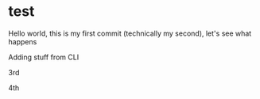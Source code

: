 test
====

Hello world, this is my first commit (technically my second), let's see what happens

Adding stuff from CLI

3rd

4th
